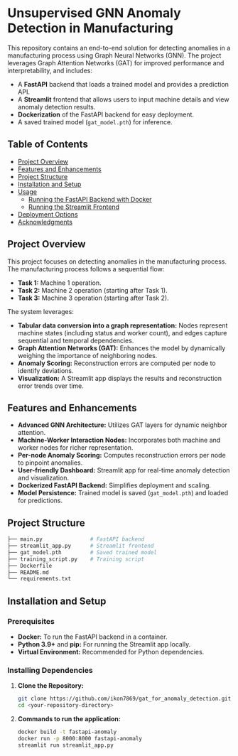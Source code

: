 # Unsupervised GNN Anomaly Detection in Manufacturing

This repository contains an end-to-end solution for detecting anomalies in a manufacturing process using Graph Neural Networks (GNN). The project leverages Graph Attention Networks (GAT) for improved performance and interpretability, and includes:

- A **FastAPI** backend that loads a trained model and provides a prediction API.
- A **Streamlit** frontend that allows users to input machine details and view anomaly detection results.
- **Dockerization** of the FastAPI backend for easy deployment.
- A saved trained model (`gat_model.pth`) for inference.

## Table of Contents

- [Project Overview](#project-overview)
- [Features and Enhancements](#features-and-enhancements)
- [Project Structure](#project-structure)
- [Installation and Setup](#installation-and-setup)
- [Usage](#usage)
  - [Running the FastAPI Backend with Docker](#running-the-fastapi-backend-with-docker)
  - [Running the Streamlit Frontend](#running-the-streamlit-frontend)
- [Deployment Options](#deployment-options)
- [Acknowledgments](#acknowledgments)

## Project Overview

This project focuses on detecting anomalies in the manufacturing process. The manufacturing process follows a sequential flow:
- **Task 1:** Machine 1 operation.
- **Task 2:** Machine 2 operation (starting after Task 1).
- **Task 3:** Machine 3 operation (starting after Task 2).

The system leverages:
- **Tabular data conversion into a graph representation:** Nodes represent machine states (including status and worker count), and edges capture sequential and temporal dependencies.
- **Graph Attention Networks (GAT):** Enhances the model by dynamically weighing the importance of neighboring nodes.
- **Anomaly Scoring:** Reconstruction errors are computed per node to identify deviations.
- **Visualization:** A Streamlit app displays the results and reconstruction error trends over time.

## Features and Enhancements

- **Advanced GNN Architecture:** Utilizes GAT layers for dynamic neighbor attention.
- **Machine-Worker Interaction Nodes:** Incorporates both machine and worker nodes for richer representation.
- **Per-node Anomaly Scoring:** Computes reconstruction errors per node to pinpoint anomalies.
- **User-friendly Dashboard:** Streamlit app for real-time anomaly detection and visualization.
- **Dockerized FastAPI Backend:** Simplifies deployment and scaling.
- **Model Persistence:** Trained model is saved (`gat_model.pth`) and loaded for predictions.

## Project Structure

```bash
├── main.py               # FastAPI backend
├── streamlit_app.py      # Streamlit frontend
├── gat_model.pth         # Saved trained model
├── training_script.py    # Training script
├── Dockerfile
├── README.md
└── requirements.txt
```
 

## Installation and Setup

### Prerequisites

- **Docker:** To run the FastAPI backend in a container.
- **Python 3.9+** and **pip:** For running the Streamlit app locally.
- **Virtual Environment:** Recommended for Python dependencies.

### Installing Dependencies

1. **Clone the Repository:**

   ```bash
   git clone https://github.com/ikon7869/gat_for_anomaly_detection.git
   cd <your-repository-directory>


2. **Commands to run the application:**

    ```bash
    docker build -t fastapi-anomaly 
    docker run -p 8000:8000 fastapi-anomaly
    streamlit run streamlit_app.py
